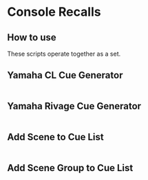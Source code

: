 # Console Recalls

## How to use

These scripts operate together as a set.

## Yamaha CL Cue Generator

```applescript

```

## Yamaha Rivage Cue Generator

```applescript

```

## Add Scene to Cue List

```applescript

```

## Add Scene Group to Cue List

```applescript

```

##

```applescript

```

##

```applescript

```

##

```applescript

```

##

```applescript

```

##

```applescript

```

##

```applescript

```

##

```applescript

```

##

```applescript

```
